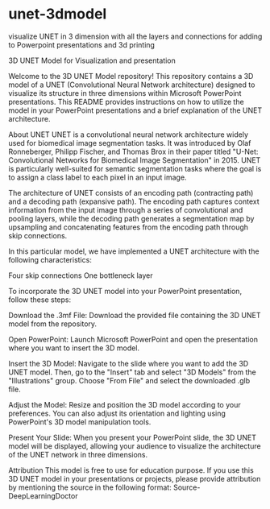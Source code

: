 # unet-3dmodel
visualize UNET in 3 dimension with all the layers and connections for adding to Powerpoint presentations and 3d printing

3D UNET Model for Visualization and presentation

Welcome to the 3D UNET Model repository! This repository contains a 3D model of a UNET (Convolutional Neural Network architecture) designed to visualize its structure in three dimensions within Microsoft PowerPoint presentations. This README provides instructions on how to utilize the model in your PowerPoint presentations and a brief explanation of the UNET architecture.

About UNET
UNET is a convolutional neural network architecture widely used for biomedical image segmentation tasks. It was introduced by Olaf Ronneberger, Philipp Fischer, and Thomas Brox in their paper titled "U-Net: Convolutional Networks for Biomedical Image Segmentation" in 2015. UNET is particularly well-suited for semantic segmentation tasks where the goal is to assign a class label to each pixel in an input image.

The architecture of UNET consists of an encoding path (contracting path) and a decoding path (expansive path). The encoding path captures context information from the input image through a series of convolutional and pooling layers, while the decoding path generates a segmentation map by upsampling and concatenating features from the encoding path through skip connections.

In this particular model, we have implemented a UNET architecture with the following characteristics:

Four skip connections
One bottleneck layer

To incorporate the 3D UNET model into your PowerPoint presentation, follow these steps:

Download the .3mf File: Download the provided file containing the 3D UNET model from the repository.

Open PowerPoint: Launch Microsoft PowerPoint and open the presentation where you want to insert the 3D model.

Insert the 3D Model: Navigate to the slide where you want to add the 3D UNET model. Then, go to the "Insert" tab and select "3D Models" from the "Illustrations" group. Choose "From File" and select the downloaded .glb file.

Adjust the Model: Resize and position the 3D model according to your preferences. You can also adjust its orientation and lighting using PowerPoint's 3D model manipulation tools.

Present Your Slide: When you present your PowerPoint slide, the 3D UNET model will be displayed, allowing your audience to visualize the architecture of the UNET network in three dimensions.

Attribution
This model is free to use for education purpose. If you use this 3D UNET model in your presentations or projects, please provide attribution by mentioning the source in the following format:
Source- DeepLearningDoctor

